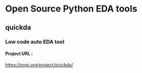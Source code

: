 # Open Source Python EDA tools 


## quickda 
### Low code auto EDA tool 


#### Project URL : 

https://pypi.org/project/quickda/



